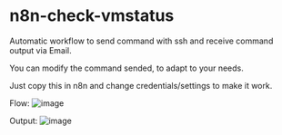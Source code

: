 # n8n-check-vmstatus
Automatic workflow to send command with ssh and receive command output via Email.

You can modify the command sended, to adapt to your needs.

Just copy this in n8n and change credentials/settings to make it work.


Flow:
![image](https://github.com/user-attachments/assets/9bf80c3e-d8f5-4257-adf2-5c6b72ca89dd)

Output:
![image](https://github.com/user-attachments/assets/31b969b5-885a-4f7d-929a-541c31cd2820)

